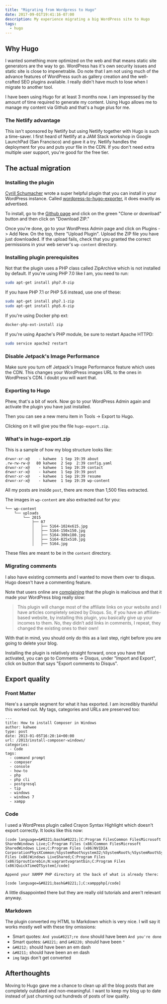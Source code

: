 ```yaml
---
title: "Migrating from Wordpress to Hugo"
date: 2017-09-01T19:41:16-07:00
description: My experience migrating a big WordPress site to Hugo
tags:
  - hugo
---
```


## Why Hugo

I wanted something more optimized on the web and that means static site generators are the way to go. WordPress has it's own security issues and static site is close to impenetrable. Do note that I am not using much of the advance features of WordPress such as gallery creation and the well-crafted SEO plugins available. I really didn't have much to lose when I migrate to another tool.

I have been using Hugo for at least 3 months now. I am impressed by the amount of time required to generate my content. Using Hugo allows me to manage my content via Github and that's a huge plus for me.

### The Netlify advantage

This isn't sponsored by Netlify but using Netlify together with Hugo is such a time-saver. I first heard of Netlify at a JAM Stack workshop in Google LaunchPad (San Francisco) and gave it a try. Netlify handles the deployment for you and puts your file in the CDN. If you don't need extra multiple user support, you're good for the free tier.

## The actual migration

### Installing the plugin

[Cyrill Schumacher](https://github.com/SchumacherFM) wrote a super helpful plugin that you can install in your WordPress instance. Called [wordpress-to-hugo-exporter](https://github.com/SchumacherFM/wordpress-to-hugo-exporter), it does exactly as advertised.

To install, go to the [Github page](https://github.com/SchumacherFM/wordpress-to-hugo-exporter) and click on the green "Clone or download" button and then click on "Download ZIP."

Once you're done, go to your WordPress Admin page and click on Plugins -> Add New. On the top, there "Upload Plugin". Upload the ZIP file you have just downloaded. If the upload fails, check that you granted the correct permissions in your web server's `wp-content` directory.

### Installing plugin prerequisites

Not that the plugin uses a PHP class called ZipArchive which is not installed by default. If you're using PHP 7.0 like I am, you need to run:

```sh
sudo apt-get install php7.0-zip
```

If you have PHP 7.1 or PHP 5.6 instead, use one of these:

```sh
sudo apt-get install php7.1-zip
sudo apt-get install php5.6-zip
```

If you're using Docker php ext:

```sh
docker-php-ext-install zip
```

If you're using Apache's PHP module, be sure to restart Apache HTTPD:

```sh
sudo service apache2 restart
```

### Disable Jetpack's Image Performance

Make sure you turn off Jetpack's Image Performance feature which uses the CDN. This changes your WordPress images URL to the ones in WordPress's CDN. I doubt you will want that.

### Exporting to Hugo

Phew, that's a bit of work. Now go to your WordPress Admin again and activate the plugin you have just installed.

Then you can see a new menu item in Tools -> Export to Hugo.

Clicking on it will give you the file `hugo-export.zip`.

### What's in hugo-export.zip

This is a sample of how my blog structure looks like:

```
drwxr-xr-x@    - kahwee  1 Sep 19:39 about
.rw-rw-rw-@   80 kahwee  2 Sep  2:39 config.yaml
drwxr-xr-x@    - kahwee  1 Sep 19:39 contact
drwxr-xr-x@    - kahwee  1 Sep 19:39 post
drwxr-xr-x@    - kahwee  1 Sep 19:39 resume
drwxr-xr-x@    - kahwee  1 Sep 19:39 wp-content
```

All my posts are inside `post`, there are more than 1,500 files extracted.

The images in `wp-content` are also extracted out for you:

```
└── wp-content
    └── uploads
        └── 2015
            ├── 07
            │   ├── 5164-1024x615.jpg
            │   ├── 5164-150x150.jpg
            │   ├── 5164-300x180.jpg
            │   ├── 5164-825x510.jpg
            │   ├── 5164.jpg
```
These files are meant to be in the `content` directory.

### Migrating comments

I also have existing comments and I wanted to move them over to disqus. Hugo doesn't have a commenting feature.

Note that users online are [complaining](https://wordpress.org/plugins/disqus-comment-system/#reviews) that the plugin is malicious and that it made your WordPress blog really slow:

> This plugin will change most of the affiliate links on your website and I have articles completely seized by Disqus. So, if you have an affiliate-based website, by installing this plugin, you basically give up your incomes to them. No, they didn’t add links in comments, I repeat, they changed the existing ones to their own!

With that in mind, you should only do this as a last step, right before you are going to delete your blog.

Installing the plugin is relatively straight forward, once you have that activated, you can go to Comments -> Disqus, under "Import and Export", click on button that says "Export comments to Disqus".

## Export quality

### Front Matter

Here's a sample segment for what it has exported. I am incredibly thankful this worked out. My tags, categories and URLs are preserved too:

```
---
title: How to install Composer in Windows
author: kahwee
type: post
date: 2013-01-05T16:20:14+00:00
url: /2013/install-composer-windows/
categories:
  - Code
tags:
  - command prompt
  - composer
  - console
  - how-to
  - php
  - php cli
  - postgresql
  - tip
  - windows
  - windows 7
  - xampp
```

### Code

I used a WordPress plugin called Crayon Syntax Highlight which doesn't export correctly. It looks like this now:

```
[code language=&#8221;bash&#8221;]C:Program FilesCommon FilesMicrosoft SharedWindows Live;C:Program Files (x86)Common FilesMicrosoft SharedWindows Live;C:Program Files (x86)NVIDIA CorporationPhysXCommon;%SystemRoot%system32;%SystemRoot%;%SystemRoot%System32Wbem;%SYSTEMROOT%System32WindowsPowerShellv1.0;C:Program Files (x86)Windows LiveShared;C:Program Files (x86)SproutCorebin;N:vagrantvagrantbin;C:Program Files (x86)QuickTimeQTSystem[/code]

Append your XAMPP PHP directory at the back of what is already there:

[code language=&#8221;bash&#8221;];C:xamppphp[/code]
```

A little disappointed there but they are really old tutorials and aren't relevant anyway.

### Markdown

The plugin converted my HTML to Markdown which is very nice. I will say it works mostly well with these tiny omissions:

* Smart quotes: `And you&#8217;re done` should have been `And you're done`
* Smart quotes: `&#8221;` and `&#8220;` should have been `"`
* `&#8212;` should have been an em dash
* `&#8211;` should have been an en dash
* `img` tags don't get converted

## Afterthoughts

Moving to Hugo gave me a chance to clean up all the blog posts that are completely outdated and non-meaningful. I want to keep my blog up to date instead of just churning out hundreds of posts of low quality.

